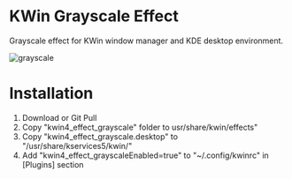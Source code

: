 # KWin Grayscale Effect

Grayscale effect for KWin window manager and KDE desktop environment.

![grayscale](https://gitlab.com/murat.cileli/kwin-grayscale-effect/raw/master/Screenshot_20180917_090716.png "grayscale")

# Installation

1. Download or Git Pull
2. Copy "kwin4_effect_grayscale" folder to usr/share/kwin/effects"
3. Copy "kwin4_effect_grayscale.desktop" to "/usr/share/kservices5/kwin/"
4. Add "kwin4_effect_grayscaleEnabled=true" to "~/.config/kwinrc" in [Plugins] section